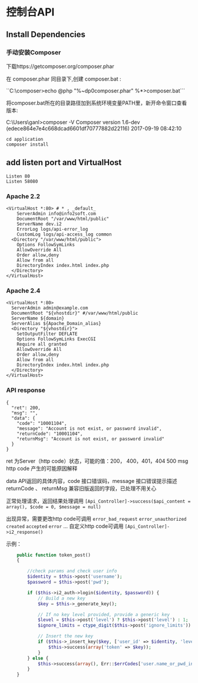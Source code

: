 # 控制台API

## Install Dependencies

### 手动安装Composer
下载https://getcomposer.org/composer.phar

在 composer.phar 同目录下,创建 composer.bat :

``C:\composer>echo @php "%~dp0composer.phar" %*>composer.bat```

将composer.bat所在的目录路径加到系统环境变量PATH里，新开命令窗口查看版本:

C:\Users\ganl>composer -V
Composer version 1.6-dev (edece864e7e4c668dcad6601df70777882d22116) 2017-09-19 08:42:10


```
cd application
composer install
```
## add listen port and VirtualHost 

```
Listen 80
Listen 58080
```

### Apache 2.2

```
<VirtualHost *:80> # * , _default_
    ServerAdmin info@info2soft.com
    DocumentRoot "/var/www/html/public"
    ServerName dev.i2
    ErrorLog logs/api-error_log
    CustomLog logs/api-access_log common
  <Directory "/var/www/html/public">
    Options FollowSymLinks
    AllowOverride All
    Order allow,deny
    Allow from all
    DirectoryIndex index.html index.php
  </Directory>
</VirtualHost>
```

### Apache 2.4

```
<VirtualHost *:80>
  ServerAdmin admin@example.com
  DocumentRoot "${vhostdir}" #/var/www/html/public
  ServerName ${domain}
  ServerAlias ${Apache_Domain_alias}
  <Directory "${vhostdir}">
    SetOutputFilter DEFLATE
    Options FollowSymLinks ExecCGI
    Require all granted
    AllowOverride All
    Order allow,deny
    Allow from all
    DirectoryIndex index.html index.php
  </Directory>
</VirtualHost>
```

### API response

```
{
  "ret": 200,
  "msg": "",
  "data": {
    "code": "10001104",
    "message": "Account is not exist, or password invalid",
    "returnCode": "10001104",
    "returnMsg": "Account is not exist, or password invalid"
  }
}
```
ret 为Server（http code）状态，可能的值：200， 400，401，404 500
msg http code 产生的可能原因解释

data API返回的具体内容，code 接口错误码，message 接口错误提示描述
returnCode 、 returnMsg 兼容旧版返回的字段，已处理不用关心

正常处理请求，返回结果处理调用 ```[Api_Controller]->success($api_content = array(), $code = 0, $message = null)```

出现异常，需要更改http code可调用 ```error_bad_request```  ```error_unauthorized``` ```created```  ```accepted```  ```error``` …
自定义http code可调用 ```[Api_Controller]->i2_response()```

示例：
```php
    public function token_post()
    {

        //check params and check user info
        $identity = $this->post('username');
        $password = $this->post('pwd');

        if ($this->i2_auth->login($identity, $password)) {
            // Build a new key
            $key = $this->_generate_key();

            // If no key level provided, provide a generic key
            $level = $this->post('level') ? $this->post('level') : 1;
            $ignore_limits = ctype_digit($this->post('ignore_limits')) ? (int)$this->post('ignore_limits') : 1;

            // Insert the new key
            if ($this->_insert_key($key, ['user_id' => $identity, 'level' => $level, 'ignore_limits' => $ignore_limits])) {
                $this->success(array('token' => $key));
            }
        } else {
            $this->success(array(), Err::$errCodes['user.name_or_pwd_invalid'], $this->i2_auth->errors());
        }
    }
```
